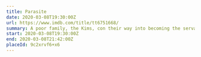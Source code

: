 ```yaml
---
title: Parasite
date: 2020-03-08T19:30:00Z
url: https://www.imdb.com/title/tt6751668/
summary: A poor family, the Kims, con their way into becoming the servants of a rich family, the Parks. But their easy life gets complicated when their deception is threatened with exposure.
start: 2020-03-08T19:30:00Z
end: 2020-03-08T21:42:00Z
placeId: 9c2xrvf6+x6
---
```

